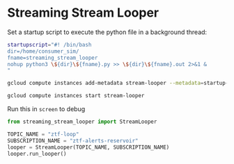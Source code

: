 # Streaming Stream Looper

Set a startup script to execute the python file in a background thread:

```bash
startupscript="#! /bin/bash
dir=/home/consumer_sim/
fname=streaming_stream_looper
nohup python3 \${dir}\${fname}.py >> \${dir}\${fname}.out 2>&1 &
"

gcloud compute instances add-metadata stream-looper --metadata=startup-script="$startupscript"

gcloud compute instances start stream-looper
```

Run this in `screen` to debug

```python
from streaming_stream_looper import StreamLooper

TOPIC_NAME = "ztf-loop"
SUBSCRIPTION_NAME = "ztf-alerts-reservoir"
looper = StreamLooper(TOPIC_NAME, SUBSCRIPTION_NAME)
looper.run_looper()
```
